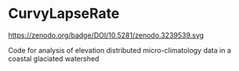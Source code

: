 # CurvyLapseRate
https://zenodo.org/badge/DOI/10.5281/zenodo.3239539.svg

Code for analysis of elevation distributed micro-climatology data in a coastal glaciated watershed
